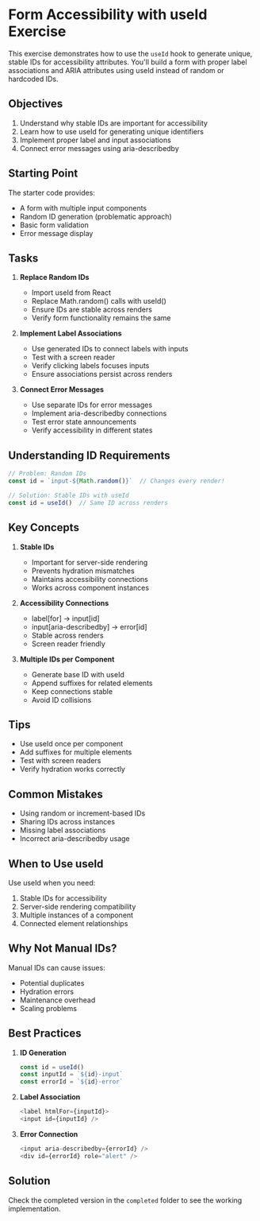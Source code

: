 # Form Accessibility with useId Exercise

This exercise demonstrates how to use the `useId` hook to generate unique, stable IDs for accessibility attributes. You'll build a form with proper label associations and ARIA attributes using useId instead of random or hardcoded IDs.

## Objectives

1. Understand why stable IDs are important for accessibility
2. Learn how to use useId for generating unique identifiers
3. Implement proper label and input associations
4. Connect error messages using aria-describedby

## Starting Point

The starter code provides:
- A form with multiple input components
- Random ID generation (problematic approach)
- Basic form validation
- Error message display

## Tasks

1. **Replace Random IDs**
   - Import useId from React
   - Replace Math.random() calls with useId()
   - Ensure IDs are stable across renders
   - Verify form functionality remains the same

2. **Implement Label Associations**
   - Use generated IDs to connect labels with inputs
   - Test with a screen reader
   - Verify clicking labels focuses inputs
   - Ensure associations persist across renders

3. **Connect Error Messages**
   - Use separate IDs for error messages
   - Implement aria-describedby connections
   - Test error state announcements
   - Verify accessibility in different states

## Understanding ID Requirements

```javascript
// Problem: Random IDs
const id = `input-${Math.random()}`  // Changes every render!

// Solution: Stable IDs with useId
const id = useId()  // Same ID across renders
```

## Key Concepts

1. **Stable IDs**
   - Important for server-side rendering
   - Prevents hydration mismatches
   - Maintains accessibility connections
   - Works across component instances

2. **Accessibility Connections**
   - label[for] -> input[id]
   - input[aria-describedby] -> error[id]
   - Stable across renders
   - Screen reader friendly

3. **Multiple IDs per Component**
   - Generate base ID with useId
   - Append suffixes for related elements
   - Keep connections stable
   - Avoid ID collisions

## Tips

- Use useId once per component
- Add suffixes for multiple elements
- Test with screen readers
- Verify hydration works correctly

## Common Mistakes

- Using random or increment-based IDs
- Sharing IDs across instances
- Missing label associations
- Incorrect aria-describedby usage

## When to Use useId

Use useId when you need:
1. Stable IDs for accessibility
2. Server-side rendering compatibility
3. Multiple instances of a component
4. Connected element relationships

## Why Not Manual IDs?

Manual IDs can cause issues:
- Potential duplicates
- Hydration errors
- Maintenance overhead
- Scaling problems

## Best Practices

1. **ID Generation**
   ```javascript
   const id = useId()
   const inputId = `${id}-input`
   const errorId = `${id}-error`
   ```

2. **Label Association**
   ```javascript
   <label htmlFor={inputId}>
   <input id={inputId} />
   ```

3. **Error Connection**
   ```javascript
   <input aria-describedby={errorId} />
   <div id={errorId} role="alert" />
   ```

## Solution

Check the completed version in the `completed` folder to see the working implementation.
